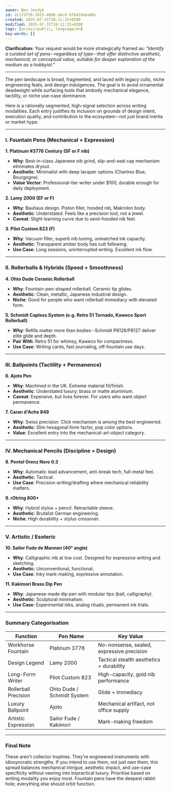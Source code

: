 ```yaml
---
owner: Ben Jendyk
id: 2c1f3f28-2625-4866-a6cd-978419eba68c
created: 2025-07-31T10:11:32+0200
modified: 2025-07-31T10:11:33+0200
tags: [access/public, language/en]
key-words: []
---
```


**Clarification:** Your request would be more strategically framed as: _"Identify a curated set of pens--regardless of type--that offer distinctive aesthetic, mechanical, or conceptual value, suitable for deeper exploration of the medium as a hobbyist."_
* * *

The pen landscape is broad, fragmented, and laced with legacy cults, niche engineering feats, and design indulgences. The goal is to avoid ornamental deadweight while surfacing tools that embody mechanical elegance, tactility, or niche use-case dominance.

Here is a rationally segmented, high-signal selection across writing modalities. Each entry justifies its inclusion on grounds of design intent, execution quality, and contribution to the ecosystem--not just brand inertia or market hype.

* * *

### **I. Fountain Pens (Mechanical + Expression)**

**1. Platinum #3776 Century (SF or F nib)**

- **Why**: Best-in-class Japanese nib grind, slip-and-seal cap mechanism eliminates dryout.
- **Aesthetic**: Minimalist with deep lacquer options (Chartres Blue, Bourgogne).
- **Value Vector**: Professional-tier writer under $100, durable enough for daily deployment.

**2. Lamy 2000 (EF or F)**

- **Why**: Bauhaus design. Piston filler, hooded nib, Makrolon body.
- **Aesthetic**: Understated. Feels like a precision tool, not a jewel.
- **Caveat**: Slight learning curve due to semi-hooded nib feel.

**3. Pilot Custom 823 (F)**

- **Why**: Vacuum filler, superb nib tuning, unmatched ink capacity.
- **Aesthetic**: Transparent amber body has cult following.
- **Use Case**: Long sessions, uninterrupted writing. Excellent ink flow.
* * *

### **II. Rollerballs & Hybrids (Speed + Smoothness)**

**4. Ohto Dude Ceramic Rollerball**

- **Why**: Fountain-pen-shaped rollerball. Ceramic tip glides.
- **Aesthetic**: Clean, metallic, Japanese industrial design.
- **Niche**: Good for people who want rollerball immediacy with elevated form.

**5. Schmidt Capless System (e.g. Retro 51 Tornado, Kaweco Sport Rollerball)**

- **Why**: Refills matter more than bodies--Schmidt P8126/P8127 deliver elite glide and depth.
- **Pair With**: Retro 51 for whimsy, Kaweco for compactness.
- **Use Case**: Writing cards, fast journaling, off-fountain use days.
* * *

### **III. Ballpoints (Tactility + Permanence)**

**6. Ajoto Pen**

- **Why**: Machined in the UK. Extreme material fit/finish.
- **Aesthetic**: Understated luxury; brass or matte aluminium.
- **Caveat**: Expensive, but lives forever. For users who want object permanence.

**7. Caran d'Ache 849**

- **Why**: Swiss precision. Click mechanism is among the best engineered.
- **Aesthetic**: Slim hexagonal form factor, pop color options.
- **Value**: Excellent entry into the mechanical-art-object category.
* * *

### **IV. Mechanical Pencils (Discipline + Design)**

**8. Pentel Orenz Nero 0.3**

- **Why**: Automatic lead advancement, anti-break tech, full-metal feel.
- **Aesthetic**: Tactical.
- **Use Case**: Precision writing/drafting where mechanical reliability matters.

**9. rOtring 800+**

- **Why**: Hybrid stylus + pencil. Retractable sleeve.
- **Aesthetic**: Brutalist German engineering.
- **Niche**: High durability + stylus crossover.
* * *

### **V. Artistic / Esoteric**

**10. Sailor Fude de Mannen (40° angle)**

- **Why**: Calligraphic nib at low cost. Designed for expressive writing and sketching.
- **Aesthetic**: Unconventional, functional.
- **Use Case**: Inky mark-making, expressive annotation.

**11. Kakimori Brass Dip Pen**

- **Why**: Japanese-made dip pen with modular tips (ball, calligraphy).
- **Aesthetic**: Sculptural minimalism.
- **Use Case**: Experimental inks, analog rituals, permanent ink trials.
* * *

### Summary Categorisation

| Function | Pen Name | Key Value | 
| ---- | ---- | ----  |
| Workhorse Fountain | Platinum 3776 | No-nonsense, sealed, expressive precision | 
| Design Legend | Lamy 2000 | Tactical stealth aesthetics + durability | 
| Long-Form Writer | Pilot Custom 823 | High-capacity, gold nib performance | 
| Rollerball Precision | Ohto Dude / Schmidt System | Glide + immediacy | 
| Luxury Ballpoint | Ajoto | Mechanical artifact, not office supply | 
| Artistic Expression | Sailor Fude / Kakimori | Mark-making freedom | 

* * *

### Final Note

These aren't collector trophies. They're engineered instruments with idiosyncratic strengths. If you intend to _use_ them, not just _own_ them, this spread balances mechanical intrigue, aesthetic impact, and use-case specificity without veering into impractical luxury. Prioritise based on writing modality you enjoy most. Fountain pens have the deepest rabbit hole; everything else should orbit function.